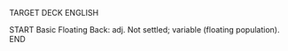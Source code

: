 TARGET DECK
ENGLISH

START
Basic
Floating
Back: adj. Not settled; variable (floating population).
END
